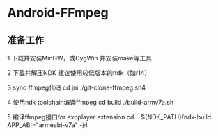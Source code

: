 # Android-FFmpeg

## 准备工作

1 下载并安装MinGW，或CygWin
   并安装make等工具

2 下载并解压NDK
   建议使用较低版本的ndk（如r14）
   
3 sync ffmpeg代码
   cd jni
   ./git-clone-ffmpeg.sh4
   
4 使用ndk toolchain编译ffmpeg
   cd build
   ./build-armv7a.sh
   
5 编译ffmpeg接口for exoplayer extension
   cd ..
   ${NDK_PATH}/ndk-build APP_ABI="armeabi-v7a" -j4
